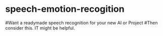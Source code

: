 # speech-emotion-recogition
#Want a readymade speech recognition for your new AI or Project
#Then consider this. IT might be helpful.
